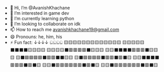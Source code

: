 - 👋 Hi, I’m @AvanishKhachane
- 👀 I’m interested in game dev
- 🌱 I’m currently learning python
- 💞️ I’m looking to collaborate on idk
- 📫 How to reach me avanishkhachane19@gmail.com
- 😄 Pronouns: he, him, his
- ⚡ Fun fact:  ↓↓↓↓    ඞඞඞඞ
    🟨🟨🟨🟨🟨🟨🟨🟨🟨🟨🟨🟨🟨
    🟨🟨🟨🟨🟨⬛⬛⬛⬛🟨🟨🟨🟨
    🟨🟨🟨🟨⬛🟥🟥🟥🟥⬛🟨🟨🟨
    🟨🟨⬛⬛⬛⬛🟥🟥🟥⬛🟨🟨🟨
    🟨⬛🟦🟦🟦🟦⬛🟥🟥⬛⬛🟨🟨
    🟨⬛🟦🟦🟦🟦⬛🟥🟥⬛🟥⬛🟨
    🟨🟨⬛⬛⬛⬛🟥🟥🟥⬛🟥⬛🟨
    🟨🟨⬛🟥🟥🟥🟥🟥🟥⬛🟥⬛🟨
    🟨🟨⬛🟥🟥🟥🟥🟥🟥⬛🟥⬛🟨

<!---
AvanishKhachane/AvanishKhachane is a ✨ special ✨ repository because its `README.md` (this file) appears on your GitHub profile.
You can click the Preview link to take a look at your changes.
--->
